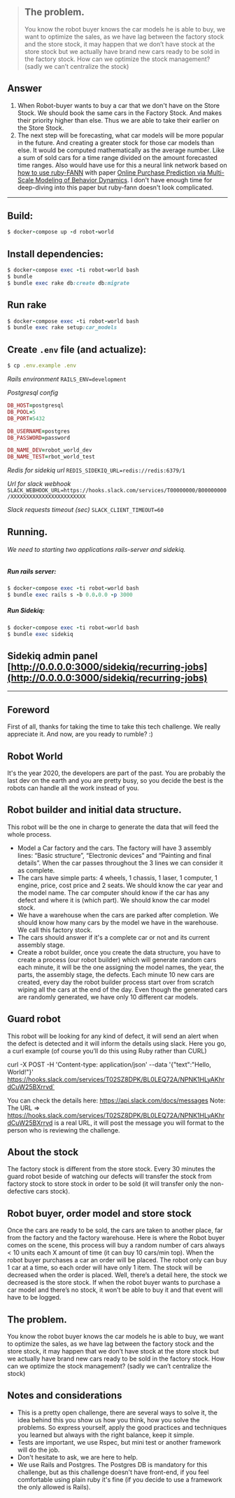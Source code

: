 > ## The problem.
> You know the robot buyer knows the car models he is able to buy, we want to optimize the sales, as we have lag between the factory stock and the store stock, it may happen that we don’t have stock at the store stock but we actually have brand new cars ready to be sold in the factory stock. How can we optimize the stock management? (sadly we can’t centralize the stock)

## Answer
1. When Robot-buyer wants to buy a car that we don't have on the Store Stock. We should book the same cars in the Factory Stock. And makes their priority higher than else. Thus we are able to take their earlier on the Store Stock.
2. The next step will be forecasting, what car models will be more popular in the future. And creating a greater stock for those car models than else.
It would be computed mathematically as the average number. Like a sum of sold cars for a time range divided on the amount forecasted time ranges.
Also would have use for this a neural link network based on 
[how to use ruby-FANN](https://www.honeybadger.io/blog/ruby-neural-networks)
with paper [Online Purchase Prediction via Multi-Scale Modeling of
Behavior Dynamics](https://xuczhang.github.io/papers/kdd19_purchase_pred.pdf). I don't have enough time for deep-diving into this paper but ruby-fann doesn't look complicated.

---

## Build:
```ruby
$ docker-compose up -d robot-world
```

## Install dependencies:
```ruby
$ docker-compose exec -ti robot-world bash
$ bundle
$ bundle exec rake db:create db:migrate
```

## Run rake
```ruby
$ docker-compose exec -ti robot-world bash
$ bundle exec rake setup:car_models
```

## Create `.env` file (and actualize):
```ruby
$ cp .env.example .env
```

*Rails environment*
`RAILS_ENV=development`

*Postgresql config*
```ruby
DB_HOST=postgresql
DB_POOL=5
DB_PORT=5432

DB_USERNAME=postgres
DB_PASSWORD=password

DB_NAME_DEV=robot_world_dev
DB_NAME_TEST=rbot_world_test
```

*Redis for sidekiq url*
`REDIS_SIDEKIQ_URL=redis://redis:6379/1`

*Url for slack webhook*
`SLACK_WEBHOOK_URL=https://hooks.slack.com/services/T00000000/B00000000/XXXXXXXXXXXXXXXXXXXXXXXX`

*Slack requests timeout (sec)*
`SLACK_CLIENT_TIMEOUT=60`

## Running.
###### We need to starting two applications rails-server and sidekiq.

##### Run rails server:
```ruby
$ docker-compose exec -ti robot-world bash
$ bundle exec rails s -b 0.0.0.0 -p 3000
```

##### Run Sidekiq:
```ruby
$ docker-compose exec -ti robot-world bash
$ bundle exec sidekiq
```

## Sidekiq admin panel [http://0.0.0.0:3000/sidekiq/recurring-jobs](http://0.0.0.0:3000/sidekiq/recurring-jobs)

---

 ## Foreword
First of all, thanks for taking the time to take this tech challenge. We really appreciate it. And now, are you ready to rumble? :)

## Robot World

It's the year 2020, the developers are part of the past. You are probably the last dev on the earth and you are pretty busy, so you decide the best is the robots can handle all the work instead of you.

## Robot builder and initial data structure.
This robot will be the one in charge to generate the data that will feed the whole process.

 + Model a Car factory and the cars. The factory will have 3 assembly lines: “Basic structure”, “Electronic devices” and “Painting and final details”. When the car passes throughout the 3 lines we can consider it as complete.
 + The cars have simple parts: 4 wheels, 1 chassis, 1 laser, 1 computer, 1 engine, price, cost price and 2 seats. We should know the car year and the model name. The car computer should know if the car has any defect and where it is (which part). We should know the car model stock.
 + We have a warehouse when the cars are parked after completion. We should know how many cars by the model we have in the warehouse. We call this factory stock.
 + The cars should answer if it's a complete car or not and its current assembly stage.
 + Create a robot builder, once you create the data structure, you have to create a process (our robot builder) which will generate random cars each minute, it will be the one assigning the model names, the year, the parts, the assembly stage, the defects. 
Each minute 10 new cars are created, every day the robot builder process start over from scratch wiping all the cars at the end of the day. Even though the generated cars are randomly generated, we have only 10 different car models. 


## Guard robot
This robot will be looking for any kind of defect, it will send an alert when the defect is detected and it will inform the details using slack.
Here you go, a curl example (of course you’ll do this using Ruby rather than CURL)

curl -X POST -H 'Content-type: application/json' --data '{"text":"Hello, World!"}' https://hooks.slack.com/services/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`

You can check the details here:
https://api.slack.com/docs/messages
Note: The URL =>  https://hooks.slack.com/services/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 is a real URL, it will post the message you will format to the person who is reviewing the challenge.


## About the stock
The factory stock is different from the store stock. Every 30 minutes the guard robot beside of watching our defects will transfer the stock from factory stock to store stock in order to be sold (it will transfer only the non-defective cars stock). 


## Robot buyer, order model and store stock

Once the cars are ready to be sold, the cars are taken to another place, far from the factory and the factory warehouse. Here is where the Robot buyer comes on the scene, this process will buy a random number of cars always < 10 units each X amount of time (it can buy 10 cars/min top). When the robot buyer purchases a car an order will be placed. The robot only can buy 1 car at a time, so each order will have only 1 item. The stock will be decreased when the order is placed. Well, there’s a detail here, the stock we decreased is the store stock. If when the robot buyer wants to purchase a car model and there’s no stock, it won’t be able to buy it and that event will have to be logged.


## The problem.
You know the robot buyer knows the car models he is able to buy, we want to optimize the sales, as we have lag between the factory stock and the store stock, it may happen that we don’t have stock at the store stock but we actually have brand new cars ready to be sold in the factory stock. How can we optimize the stock management? (sadly we can’t centralize the stock)

## Notes and considerations
+ This is a pretty open challenge, there are several ways to solve it, the idea behind this you show us how you think, how you solve the problems. So express yourself, apply the good practices and techniques you learned but always with the right balance, keep it simple.
+ Tests are important, we use Rspec, but mini test or another framework will do the job.
+ Don't hesitate to ask, we are here to help.
+ We use Rails and Postgres. The Postgres DB is mandatory for this challenge, but as this challenge doesn't have front-end, if you feel comfortable using plain ruby it's fine (if you decide to use a framework the only allowed is Rails). 
